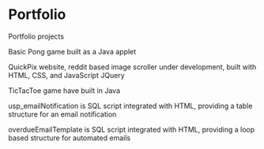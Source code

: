 # Portfolio
Portfolio projects

Basic Pong game built as a Java applet

QuickPix website, reddit based image scroller under development, built with HTML, CSS, and JavaScript JQuery

TicTacToe game have built in Java

usp_emailNotification is SQL script integrated with HTML, providing a table structure for an email notification

overdueEmailTemplate is SQL script integrated with HTML, providing a loop based structure for automated emails
